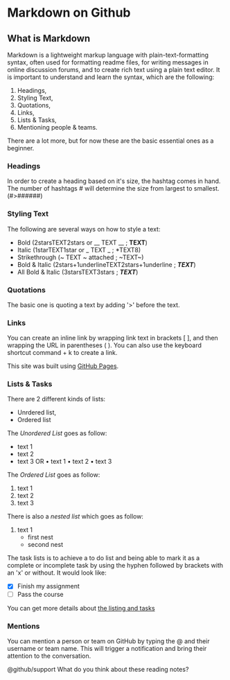 # Markdown on Github

## What is Markdown

Markdown is a lightweight markup language with plain-text-formatting syntax, often used for formatting readme files, for writing messages in online discussion forums, and to create rich text using a plain text editor. It is important to understand and learn the syntax, which are the following:

1. Headings,
2. Styling Text,
3. Quotations,
4. Links,
5. Lists & Tasks,
6. Mentioning people & teams.

There are a lot more, but for now these are the basic essential ones as a beginner.

### Headings

In order to create a heading based on it's size, the hashtag comes in hand.
The number of hashtags # will determine the size from largest to smallest. (#>######)

### Styling Text

The following are several ways on how  to style a text:

- Bold (2starsTEXT2stars or __ TEXT __ ; **TEXT**)
- Italic (1starTEXT1star or _ TEXT _ ; *TEXT8)
- Strikethrough (~ TEXT ~ attached ; ~TEXT~)
- Bold & Italic (2stars+1underlineTEXT2stars+1underline ; **_TEXT_**)
- All Bold & Italic (3starsTEXT3stars ; ***TEXT***)

### Quotations

The basic one is quoting a text by adding '>' before the text.

### Links

You can create an inline link by wrapping link text in brackets [ ], and then wrapping the URL in parentheses ( ). You can also use the keyboard shortcut command + k to create a link.

This site was built using [GitHub Pages](https://pages.github.com/).

### Lists & Tasks

There are 2 different kinds of lists:

- Unrdered list,
- Ordered list

The *Unordered List* goes as follow:

- text 1
- text 2
- text 3
OR
• text 1
• text 2
• text 3

The *Ordered List* goes as follow:

1. text 1
2. text 2
3. text 3

There is also a *nested list* which goes as follow:

1. text 1
    - first nest
    - second nest

The task lists is to achieve a to do list and being able to mark it as a complete or incomplete task by using the hyphen followed by brackets with an 'x' or without. It would look like:

- [x] Finish my assignment
- [ ] Pass the course

You can get more details about [the listing and tasks](https://docs.github.com/en/free-pro-team@latest/github/managing-your-work-on-github/about-task-lists)

### Mentions

You can mention a person or team on GitHub by typing the @ and their username or team name. This will trigger a notification and bring their attention to the conversation.

@github/support What do you think about these reading notes?

